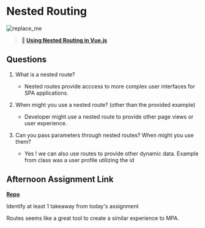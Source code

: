 # Nested Routing

![replace_me](https://codeworks.blob.core.windows.net/public/assets/img/illustrations/placeholder.svg)

> **📖 [Using Nested Routing in Vue.js](https://codeworksacademy.com/fs-student-guide/resources/wk6/04-Child-Routes)**

## Questions

1. What is a nested route?

   - Nested routes provide acccess to more complex user interfaces for SPA applications.

2. When might you use a nested route? (other than the provided example)

   - Developer might use a nested route to provide other page views or user experience.

3. Can you pass parameters through nested routes? When might you use them?
   - Yes ! we can also use routes to provide other dynamic data. Example from class was a user profile utilizing the id

## Afternoon Assignment Link

**[Repo](https://github.com/gp3r3z/vue-blog)**

Identify at least 1 takeaway from today's assignment

Routes seems like a great tool to create a similar experience to MPA. 